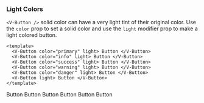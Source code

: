 ### Light Colors

`<V-Button />` solid color can have a very light tint of their original color.
Use the `color` prop to set a solid color and
use the `light` modifier prop to make a light colored button.

<!--code-->

```vue
<template>
  <V-Button color="primary" light> Button </V-Button>
  <V-Button color="info" light> Button </V-Button>
  <V-Button color="success" light> Button </V-Button>
  <V-Button color="warning" light> Button </V-Button>
  <V-Button color="danger" light> Button </V-Button>
  <V-Button light> Button </V-Button>
</template>
```

<!--/code-->

<!--example-->

<div class="buttons">
  <V-Button color="primary" light> Button </V-Button>
  <V-Button color="info" light> Button </V-Button>
  <V-Button color="success" light> Button </V-Button>
  <V-Button color="warning" light> Button </V-Button>
  <V-Button color="danger" light> Button </V-Button>
  <V-Button light> Button </V-Button>
</div>

<!--/example-->
